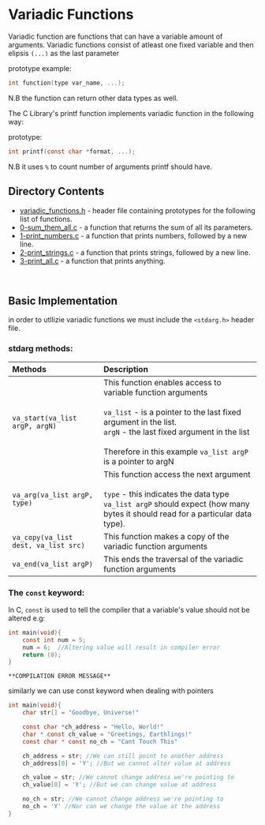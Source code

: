 # Variadic Functions

Variadic function are functions that can have a variable amount of arguments. Variadic functions consist of atleast one fixed variable and then elipsis `(...)` as the last parameter

prototype example:
```C 
int function(type var_name, ...);
``` 
N.B the function can return other data types as well.

The C Library's printf function implements variadic function in the following way:

prototype:
```C
int printf(const char *format, ...);
```

N.B it uses `%` to count number of arguments printf should have.

## Directory Contents

* [variadic_functions.h](variadic_functions.h) - header file containing prototypes for the following list of functions.
* [0-sum_them_all.c](0-sum_them_all.c) - a function that returns the sum of all its parameters.
* [1-print_numbers.c](1-print_numbers.c) - a function that prints numbers, followed by a new line.
* [2-print_strings.c](2-print_strings.c) - a function that prints strings, followed by a new line.
* [3-print_all.c](3-print_all.c) - a function that prints anything.


<br>

## Basic Implementation

in order to utllizie variadic functions we must include the `<stdarg.h>` header file.

### stdarg methods:

| Methods | Description |
| :------ | :---------- |
| `va_start(va_list argP, argN)` | This function enables access to variable function arguments<br><br>`va_list` - is a pointer to the last fixed argument in the list.<br>`argN` - the last fixed argument in the list<br><br>Therefore in this example `va_list argP` is a pointer to argN|
| `va_arg(va_list argP, type)` | This function access the next argument<br><br>`type` - this indicates the data type `va_list argP` should expect (how many bytes it should read for a particular data type). |
| `va_copy(va_list dest, va_list src)` | This function makes a copy of the variadic function arguments |
| `va_end(va_list argP)` | This ends the traversal of the variadic function arguments |

### The `const` keyword:

In C, `const` is used to tell the compiler that a variable's value should not be altered e.g:

```C
int main(void){
	const int num = 5;
	num = 6;  //Altering value will result in compiler error
	return (0);
}
```
```
**COMPILATION ERROR MESSAGE**
```
similarly we can use const keyword when dealing with pointers

```C
int main(void){
	char str[] = "Goodbye, Universe!"

	const char *ch_address = "Hello, World!"
	char * const ch_value = "Greetings, Earthlings!"
	const char * const no_ch = "Cant Touch This"

	ch_address = str; //We can still point to another address
	ch_address[0] = 'Y'; //But we cannot alter value at address

	ch_value = str; //We cannot change address we're pointing to
	ch_value[0] = 'Y'; //But we can change value at address

	no_ch = str; //We cannot change address we're pointing to
	no_ch = 'Y' //Nor can we change the value at the address
}
```
